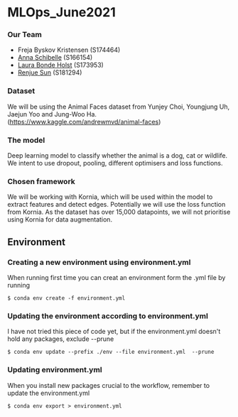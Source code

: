# MLOps_June2021

### Our Team
- Freja Byskov Kristensen (S174464)
- [Anna Schibelle](https://github.com/schibsen) (S166154)
- [Laura Bonde Holst](https://github.com/s173953) (S173953)
- [Renjue Sun](https://github.com/Renjue823) (S181294)

### Dataset 
We will be using the Animal Faces dataset from Yunjey Choi, Youngjung Uh, Jaejun Yoo and Jung-Woo Ha. (https://www.kaggle.com/andrewmvd/animal-faces) 

### The model
Deep learning model to classify whether the animal is a dog, cat or wildlife. We intent to use dropout, pooling, different optimisers and loss functions. 

### Chosen framework
We will be working with Kornia, which will be used within the model to extract features and detect edges. Potentially we will use the loss function from Kornia. As the dataset has over 15,000 datapoints, we will not prioritise using Kornia for data augmentation. 

## Environment
### Creating a new environment using environment.yml
When running first time you can creat an environment form the .yml file by running 

`$ conda env create -f environment.yml`


### Updating the environment according to environment.yml 
I have not tried this piece of code yet, but if the environment.yml doesn't hold any packages, exclude --prune

`$ conda env update --prefix ./env --file environment.yml  --prune`

### Updating environment.yml 
When you install new packages crucial to the workflow, remember to update the environment.yml

`$ conda env export > environment.yml`


